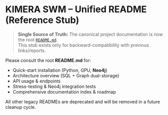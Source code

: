 # KIMERA SWM – Unified README (Reference Stub)

> **Single Source of Truth:** The canonical project documentation is now the root [`README.md`](README.md).  
> This stub exists only for backward-compatibility with previous links/reports.

Please consult the root **README.md** for:

- Quick-start installation (Python, GPU, **Neo4j**)
- Architecture overview (SQL + Graph dual-storage)
- API usage & endpoints
- Stress-testing & Neo4j integration tests
- Comprehensive documentation index & roadmap

All other legacy READMEs are deprecated and will be removed in a future cleanup cycle.
